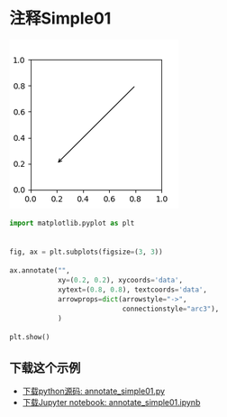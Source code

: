 # 注释Simple01

![注释Simple01示例](/static/images/gallery/sphx_glr_annotate_simple01_001.png)

```python
import matplotlib.pyplot as plt


fig, ax = plt.subplots(figsize=(3, 3))

ax.annotate("",
            xy=(0.2, 0.2), xycoords='data',
            xytext=(0.8, 0.8), textcoords='data',
            arrowprops=dict(arrowstyle="->",
                            connectionstyle="arc3"),
            )

plt.show()
```

## 下载这个示例
            
- [下载python源码: annotate_simple01.py](https://matplotlib.org/_downloads/annotate_simple01.py)
- [下载Jupyter notebook: annotate_simple01.ipynb](https://matplotlib.org/_downloads/annotate_simple01.ipynb)